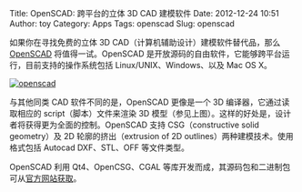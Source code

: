 Title: OpenSCAD: 跨平台的立体 3D CAD 建模软件
Date: 2012-12-24 10:51
Author: toy
Category: Apps
Tags: openscad
Slug: openscad

如果你在寻找免费的立体 3D CAD（计算机辅助设计）建模软件替代品，那么
[OpenSCAD][o] 将值得一试。OpenSCAD
是开放源码的自由软件，它能够跨平台运行，目前支持的操作系统包括
Linux/UNIX、Windows、以及 Mac OS X。

[![openscad](http://lt-file.b0.upaiyun.com/files/2012/12/openscad-thumb.png)](http://lt-file.b0.upaiyun.com/files/2012/12/openscad.png)

与其他同类 CAD 软件不同的是，OpenSCAD 更像是一个 3D
编译器，它通过读取相应的 script（脚本）文件来渲染 3D
模型（参见上图）。这样的好处是，设计者将获得更为全面的控制。OpenSCAD
支持 CSG（constructive solid geometry）及 2D 轮廓的挤出（extrusion of 2D
outlines）两种建模技术。使用格式包括 Autocad DXF、STL、OFF 等文件类型。

OpenSCAD 利用 Qt4、OpenCSG、CGAL
等库开发而成，其源码包和二进制包可从[官方网站获取][o]。

[o]: http://www.openscad.org/
